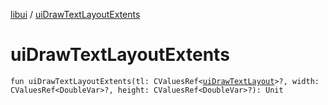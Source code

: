 [libui](index.md) / [uiDrawTextLayoutExtents](./ui-draw-text-layout-extents.md)

# uiDrawTextLayoutExtents

`fun uiDrawTextLayoutExtents(tl: CValuesRef<`[`uiDrawTextLayout`](ui-draw-text-layout.md)`>?, width: CValuesRef<DoubleVar>?, height: CValuesRef<DoubleVar>?): Unit`